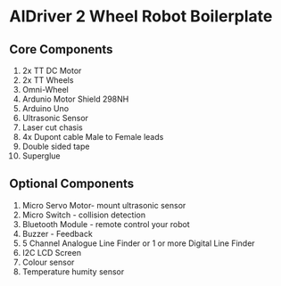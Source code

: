 # AIDriver 2 Wheel Robot Boilerplate

## Core Components
1. 2x TT DC Motor
2. 2x TT Wheels
3. Omni-Wheel
4. Ardunio Motor Shield 298NH
5. Arduino Uno
6. Ultrasonic Sensor
7. Laser cut chasis
8. 4x Dupont cable Male to Female leads
9. Double sided tape
10. Superglue


## Optional Components
1. Micro Servo Motor- mount ultrasonic sensor
2. Micro Switch - collision detection
3. Bluetooth Module - remote control your robot
4. Buzzer - Feedback
5. 5 Channel Analogue Line Finder or 1 or more Digital Line Finder
6. I2C LCD Screen
7. Colour sensor
8. Temperature humity sensor